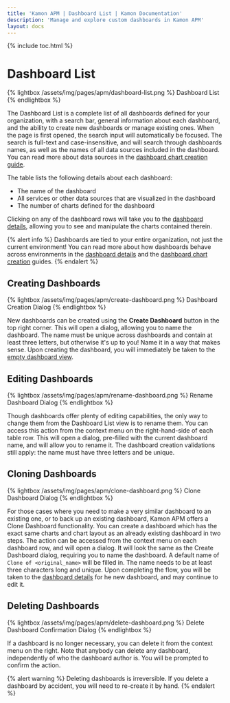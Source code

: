 ```yaml
---
title: 'Kamon APM | Dashboard List | Kamon Documentation'
description: 'Manage and explore custom dashboards in Kamon APM'
layout: docs
---
```


{% include toc.html %}

Dashboard List
===============

{% lightbox /assets/img/pages/apm/dashboard-list.png %}
Dashboard List
{% endlightbox %}

The Dashboard List is a complete list of all dashboards defined for your organization, with a search bar, general information about each dashboard, and the ability to create new dashboards or manage existing ones. When the page is first opened, the search input will automatically be focused. The search is full-text and case-insensitive, and will search through dashboards names, as well as the names of all data sources included in the dashboard. You can read more about data sources in the [dashboard chart creation guide].

The table lists the following details about each dashboard:

* The name of the dashboard
* All services or other data sources that are visualized in the dashboard
* The number of charts defined for the dashboard

Clicking on any of the dashboard rows will take you to the [dashboard details], allowing you to see and manipulate the charts contained therein.

{% alert info %}
Dashboards are tied to your entire organization, not just the current environment! You can read more about how dashboards behave across environments in the [dashboard details] and the [dashboard chart creation][dashboard chart creation guide] guides.
{% endalert %}

Creating Dashboards
--------------------

{% lightbox /assets/img/pages/apm/create-dashboard.png %}
Dashboard Creation Dialog
{% endlightbox %}

New dashboards can be created using the **Create Dashboard** button in the top right corner. This will open a dialog, allowing you to name the dashboard. The name must be unique across dashboards and contain at least three letters, but otherwise it's up to you! Name it in a way that makes sense. Upon creating the dashboard, you will immediately be taken to the [empty dashboard view].

Editing Dashboards
-------------------

{% lightbox /assets/img/pages/apm/rename-dashboard.png %}
Rename Dashboard Dialog
{% endlightbox %}

Though dashboards offer plenty of editing capabilities, the only way to change them from the Dashboard List view is to rename them. You can access this action from the context menu on the right-hand-side of each table row. This will open a dialog, pre-filled with the current dashboard name, and will allow you to rename it. The dashboard creation validations still apply: the name must have three letters and be unique.

Cloning Dashboards
-------------------

{% lightbox /assets/img/pages/apm/clone-dashboard.png %}
Clone Dashboard Dialog
{% endlightbox %}

For those cases where you need to make a very similar dashboard to an existing one, or to back up an existing dashboard, Kamon APM offers a Clone Dashboard functionality. You can create a dashboard which has the exact same charts and chart layout as an already existing dashboard in two steps. The action can be accessed from the context menu on each dashboard row, and will open a dialog. It will look the same as the Create Dashboard dialog, requiring you to name the dashboard. A default name of `Clone of <original_name>` will be filled in. The name needs to be at least three characters long and unique. Upon completing the flow, you will be taken to the [dashboard details] for he new dashboard, and may continue to edit it.

Deleting Dashboards
--------------------

{% lightbox /assets/img/pages/apm/delete-dashboard.png %}
Delete Dashboard Confirmation Dialog
{% endlightbox %}

If a dashboard is no longer necessary, you can delete it from the context menu on the right. Note that anybody can delete any dashboard, independently of who the dashboard author is. You will be prompted to confirm the action.

{% alert warning %}
Deleting dashboards is irreversible. If you delete a dashboard by accident, you will need to re-create it by hand.
{% endalert %}


[dashboard details]: ../dashboard/
[dashboard chart creation guide]: ../create-edit-dashboard/
[empty dashboard view]: ../dashboard/#mpty-dashboard

